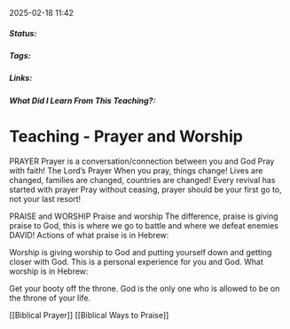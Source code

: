 
2025-02-18 11:42

##### Status:

##### Tags: 

##### Links:

##### What Did I Learn From This Teaching?:


# Teaching - Prayer and Worship

PRAYER
Prayer is a conversation/connection between you and God
Pray with faith!
The Lord’s Prayer
When you pray, things change! Lives are changed, families are changed, countries are changed!
Every revival has started with prayer
Pray without ceasing, prayer should be your first go to, not your last resort!

PRAISE and WORSHIP
Praise and worship
The difference, praise is giving praise to God, this is where we go to battle and where we defeat enemies
DAVID!
Actions of what praise is in Hebrew:

Worship is giving worship to God and putting yourself down and getting closer with God. This is a personal experience for you and God.
What worship is in Hebrew:

Get your booty off the throne.
God is the only one who is allowed to be on the throne of your life.

[[Biblical Prayer]]
[[Biblical Ways to Praise]]